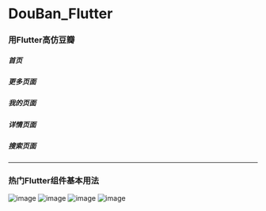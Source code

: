 # DouBan_Flutter
### 用Flutter高仿豆瓣

##### 首页

##### 更多页面

##### 我的页面

##### 详情页面

##### 搜索页面

***

### 热门Flutter组件基本用法

![image](https://github.com/DargonLee/DouBan_Flutter/master/screenshots/01.jpg)
![image](https://github.com/DargonLee/DouBan_Flutter/master/screenshots/02.jpg)
![image](https://github.com/DargonLee/DouBan_Flutter/master/screenshots/03.jpg)
![image](https://github.com/DargonLee/DouBan_Flutter/master/screenshots/04.jpg)
